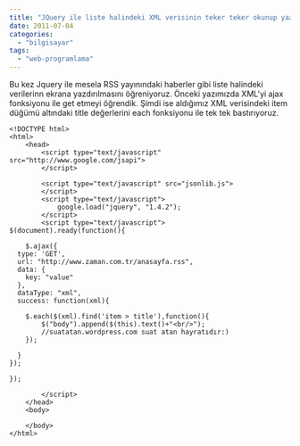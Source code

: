 ```yaml
---
title: "JQuery ile liste halindeki XML verisinin teker teker okunup yazılması"
date: 2011-07-04
categories: 
  - "bilgisayar"
tags: 
  - "web-programlama"
---
```


Bu kez Jquery ile mesela RSS yayınındaki haberler gibi liste halindeki verilerinn ekrana yazdırılmasını öğreniyoruz. Önceki yazımızda XML'yi ajax fonksiyonu ile get etmeyi öğrendik. Şimdi ise aldığımız XML verisindeki item düğümü altındaki title değerlerini each fonksiyonu ile tek tek bastırıyoruz.

```
<!DOCTYPE html>
<html>
    <head>
        <script type="text/javascript" src="http://www.google.com/jsapi">
        </script>

		<script type="text/javascript" src="jsonlib.js">
        </script>
        <script type="text/javascript">
            google.load("jquery", "1.4.2");
        </script>
        <script type="text/javascript">
$(document).ready(function(){

	$.ajax({
  type: 'GET',
  url: "http://www.zaman.com.tr/anasayfa.rss",
  data: {
    key: "value"
  },
  dataType: "xml",
  success: function(xml){

	$.each($(xml).find('item > title'),function(){
		$("body").append($(this).text()+"<br/>");
        //suatatan.wordpress.com suat atan hayratıdır:)
	});

  }   
});

});

        </script>
    </head>
    <body>

    </body>
</html>
```
